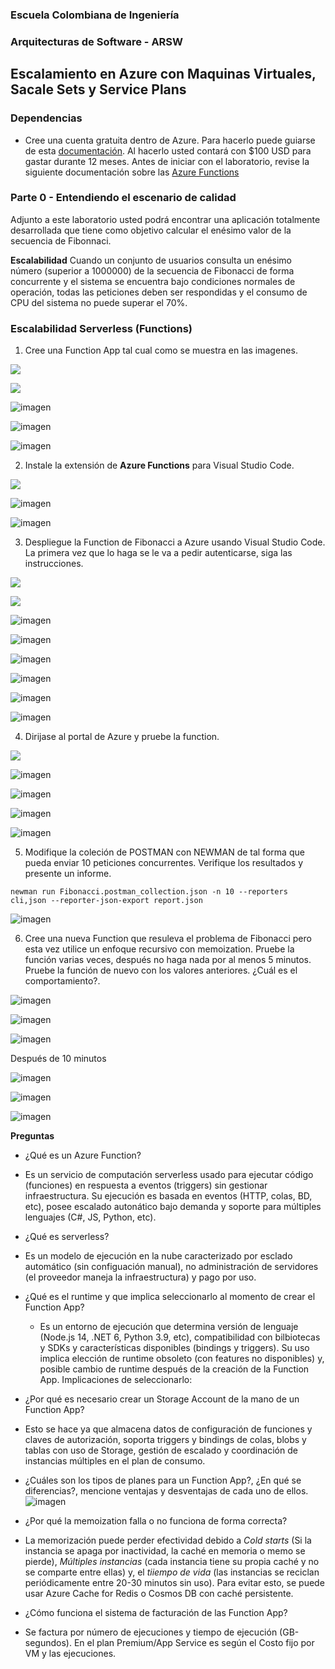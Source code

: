 ### Escuela Colombiana de Ingeniería
### Arquitecturas de Software - ARSW

## Escalamiento en Azure con Maquinas Virtuales, Sacale Sets y Service Plans

### Dependencias
* Cree una cuenta gratuita dentro de Azure. Para hacerlo puede guiarse de esta [documentación](https://azure.microsoft.com/es-es/free/students/). Al hacerlo usted contará con $100 USD para gastar durante 12 meses.
Antes de iniciar con el laboratorio, revise la siguiente documentación sobre las [Azure Functions](https://www.c-sharpcorner.com/article/an-overview-of-azure-functions/)

### Parte 0 - Entendiendo el escenario de calidad

Adjunto a este laboratorio usted podrá encontrar una aplicación totalmente desarrollada que tiene como objetivo calcular el enésimo valor de la secuencia de Fibonnaci.

**Escalabilidad**
Cuando un conjunto de usuarios consulta un enésimo número (superior a 1000000) de la secuencia de Fibonacci de forma concurrente y el sistema se encuentra bajo condiciones normales de operación, todas las peticiones deben ser respondidas y el consumo de CPU del sistema no puede superar el 70%.

### Escalabilidad Serverless (Functions)

1. Cree una Function App tal cual como se muestra en las  imagenes.

![](images/part3/part3-function-config.png)

![](images/part3/part3-function-configii.png)

![imagen](https://github.com/user-attachments/assets/a9ed4515-b6dc-4a59-8cec-8b33da552604)

![imagen](https://github.com/user-attachments/assets/7416a0da-1d89-4078-b74e-fe2b5d8a0e8e)

![imagen](https://github.com/user-attachments/assets/59d59a27-5138-4805-acb7-7a2035084fe0)

2. Instale la extensión de **Azure Functions** para Visual Studio Code.

![](images/part3/part3-install-extension.png)

![imagen](https://github.com/user-attachments/assets/f0c6ccb7-128f-4c02-b96d-48bd4608480f)

![imagen](https://github.com/user-attachments/assets/3eec6786-e2af-47b0-a9d7-9b41e03aa637)

3. Despliegue la Function de Fibonacci a Azure usando Visual Studio Code. La primera vez que lo haga se le va a pedir autenticarse, siga las instrucciones.

![](images/part3/part3-deploy-function-1.png)

![](images/part3/part3-deploy-function-2.png)

![imagen](https://github.com/user-attachments/assets/2746f415-af93-40b9-a613-f2b0056d61e0)

![imagen](https://github.com/user-attachments/assets/ff0a38e4-f943-46dc-becb-2f57788905c6)

![imagen](https://github.com/user-attachments/assets/8f8d25d8-6a1b-492b-ac76-d8c0158472ed)

![imagen](https://github.com/user-attachments/assets/cddd704a-dc70-48d9-b1db-dd0c42ce9724)

![imagen](https://github.com/user-attachments/assets/5bec231c-e356-4369-a603-abf011dc6628)

![imagen](https://github.com/user-attachments/assets/2c698508-93b5-4879-8c98-d9ddfaae953c)


4. Dirijase al portal de Azure y pruebe la function.

![](images/part3/part3-test-function.png)

![imagen](https://github.com/user-attachments/assets/c0ad2ff8-9a6d-4ffc-b59a-4687f5dc62b1)

![imagen](https://github.com/user-attachments/assets/be5544dd-435e-485e-8780-7a1af5df8e84)

![imagen](https://github.com/user-attachments/assets/5269702b-bbdb-4ee2-8f14-5406a64bb5f3)

![imagen](https://github.com/user-attachments/assets/052f55a1-7c90-4003-a11a-f520b6f03876)

5. Modifique la coleción de POSTMAN con NEWMAN de tal forma que pueda enviar 10 peticiones concurrentes. Verifique los resultados y presente un informe.

`newman run Fibonacci.postman_collection.json -n 10 --reporters cli,json --reporter-json-export report.json`

![imagen](https://github.com/user-attachments/assets/7a885631-6709-4814-a85e-f4d54d677eff)


6. Cree una nueva Function que resuleva el problema de Fibonacci pero esta vez utilice un enfoque recursivo con memoization. Pruebe la función varias veces, después no haga nada por al menos 5 minutos. Pruebe la función de nuevo con los valores anteriores. ¿Cuál es el comportamiento?.

![imagen](https://github.com/user-attachments/assets/01a2b7e1-f4e2-4bb2-8188-d2d74397d781)

![imagen](https://github.com/user-attachments/assets/9eef6d91-2606-47e3-80bb-f5d3f2f3a059)

![imagen](https://github.com/user-attachments/assets/c0c4c6be-72a8-42db-b3d6-334bf9f016d5)

Después de 10 minutos

![imagen](https://github.com/user-attachments/assets/4f3ebbbf-9cc5-4ad7-a7f7-b4f498459628)

![imagen](https://github.com/user-attachments/assets/4b70d4b5-e989-4f07-a1ec-ac3c8728669e)

![imagen](https://github.com/user-attachments/assets/6f92784e-083b-4cc8-a251-a723b0567bbf)



**Preguntas**

* ¿Qué es un Azure Function?
- Es un servicio de computación serverless usado para ejecutar código (funciones) en respuesta a eventos (triggers) sin gestionar infraestructura. Su ejecución es basada en eventos (HTTP, colas, BD, etc), posee escalado autonático bajo demanda y soporte para múltiples lenguajes (C#, JS, Python, etc).

* ¿Qué es serverless?
- Es un modelo de ejecución en la nube caracterizado por esclado automático (sin configuación manual), no administración de servidores (el proveedor maneja la infraestructura) y pago por uso.

* ¿Qué es el runtime y que implica seleccionarlo al momento de crear el Function App?
  - Es un entorno de ejecución que determina versión de lenguaje (Node.js 14, .NET 6, Python 3.9, etc), compatibilidad con bilbiotecas y SDKs y características disponibles (bindings y triggers). Su uso implica elección de runtime obsoleto (con features no disponibles) y, posible cambio de runtime después de la creación de la Function App.
Implicaciones de seleccionarlo:
  
* ¿Por qué es necesario crear un Storage Account de la mano de un Function App?
- Esto se hace ya que almacena datos de configuración de funciones y claves de autorización, soporta triggers y bindings de colas, blobs y tablas con uso de Storage, gestión de escalado y coordinación de instancias múltiples en el plan de consumo.
  
* ¿Cuáles son los tipos de planes para un Function App?, ¿En qué se diferencias?, mencione ventajas y desventajas de cada uno de ellos.
![imagen](https://github.com/user-attachments/assets/ba4f42f3-c87f-4a9f-89f4-c95d66769fe1)
  
* ¿Por qué la memoization falla o no funciona de forma correcta?
- La memorización puede perder efectividad debido a _Cold starts_ (Si la instancia se apaga por inactividad, la caché en memoria o memo se pierde), _Múltiples instancias_ (cada instancia tiene su propia caché y no se comparte entre ellas) y, el _tiiempo de vida_ (las instancias se reciclan periódicamente entre 20-30 minutos sin uso). Para evitar esto, se puede usar Azure Cache for Redis o Cosmos DB con caché persistente.
  
* ¿Cómo funciona el sistema de facturación de las Function App?
- Se factura por número de ejecuciones y tiempo de ejecución (GB-segundos). En el plan Premium/App Service es según el Costo fijo por VM y las ejecuciones.
